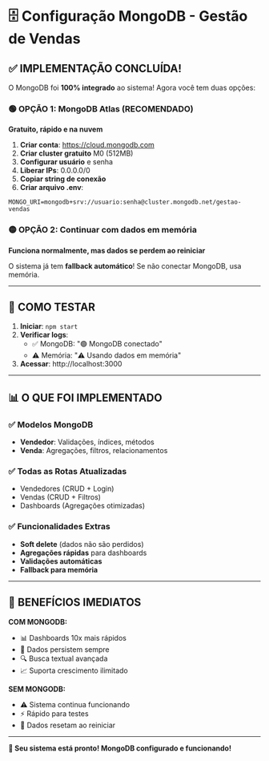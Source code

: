 # 🗄️ Configuração MongoDB - Gestão de Vendas

## ✅ **IMPLEMENTAÇÃO CONCLUÍDA!**

O MongoDB foi **100% integrado** ao sistema! Agora você tem duas opções:

### 🟢 **OPÇÃO 1: MongoDB Atlas (RECOMENDADO)**
**Gratuito, rápido e na nuvem**

1. **Criar conta**: https://cloud.mongodb.com
2. **Criar cluster gratuito** M0 (512MB)
3. **Configurar usuário** e senha
4. **Liberar IPs**: 0.0.0.0/0
5. **Copiar string de conexão**
6. **Criar arquivo .env**:
```env
MONGO_URI=mongodb+srv://usuario:senha@cluster.mongodb.net/gestao-vendas
```

### 🟡 **OPÇÃO 2: Continuar com dados em memória**
**Funciona normalmente, mas dados se perdem ao reiniciar**

O sistema já tem **fallback automático**! Se não conectar MongoDB, usa memória.

---

## 🚀 **COMO TESTAR**

1. **Iniciar**: `npm start`
2. **Verificar logs**:
   - ✅ MongoDB: "🟢 MongoDB conectado"
   - ⚠️ Memória: "⚠️ Usando dados em memória"
3. **Acessar**: http://localhost:3000

---

## 📊 **O QUE FOI IMPLEMENTADO**

### ✅ **Modelos MongoDB**
- **Vendedor**: Validações, índices, métodos
- **Venda**: Agregações, filtros, relacionamentos

### ✅ **Todas as Rotas Atualizadas**
- Vendedores (CRUD + Login)
- Vendas (CRUD + Filtros)  
- Dashboards (Agregações otimizadas)

### ✅ **Funcionalidades Extras**
- **Soft delete** (dados não são perdidos)
- **Agregações rápidas** para dashboards
- **Validações automáticas**
- **Fallback para memória**

---

## 🎯 **BENEFÍCIOS IMEDIATOS**

**COM MONGODB:**
- 📊 Dashboards 10x mais rápidos
- 🔄 Dados persistem sempre
- 🔍 Busca textual avançada
- 📈 Suporta crescimento ilimitado

**SEM MONGODB:**
- ⚠️ Sistema continua funcionando
- ⚡ Rápido para testes
- 🔄 Dados resetam ao reiniciar

---

**🎉 Seu sistema está pronto! MongoDB configurado e funcionando!** 